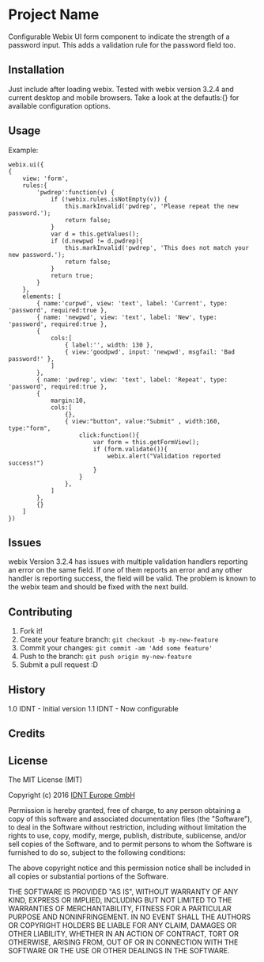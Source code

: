 # Project Name

Configurable Webix UI form component to indicate the strength of a password input. This adds a 
validation rule for the password field too.

## Installation

Just include after loading webix. Tested with webix version 3.2.4 and current desktop and mobile browsers.
Take a look at the defautls:{} for available configuration options.

## Usage

Example:

	webix.ui({
	{
		view: 'form',
		rules:{
			'pwdrep':function(v) {
				if (!webix.rules.isNotEmpty(v)) {
					this.markInvalid('pwdrep', 'Please repeat the new password.');
					return false;
				}
				var d = this.getValues();
				if (d.newpwd != d.pwdrep){
					this.markInvalid('pwdrep', 'This does not match your new password.');
					return false;
				}
				return true;												
			}
		},
		elements: [
			{ name:'curpwd', view: 'text', label: 'Current', type: 'password', required:true },
			{ name: 'newpwd', view: 'text', label: 'New', type: 'password', required:true },
			{
				cols:[
					{ label:'', width: 130 },
					{ view:'goodpwd', input: 'newpwd', msgfail: 'Bad password!' },
				]
			},
			{ name: 'pwdrep', view: 'text', label: 'Repeat', type: 'password', required:true },
			{ 
				margin:10, 
				cols:[
					{},
					{ view:"button", value:"Submit" , width:160, type:"form", 
						click:function(){
							var form = this.getFormView();
							if (form.validate()){
								webix.alert("Validation reported success!")
							}
						}													
					},
				]
			},
			{}
		]	
	})

## Issues

webix Version 3.2.4 has issues with multiple validation handlers reporting an error on the same field. If one of them
reports an error and any other handler is reporting success, the field will be valid. The problem is known to the webix
team and should be fixed with the next build.

## Contributing

1. Fork it!
2. Create your feature branch: `git checkout -b my-new-feature`
3. Commit your changes: `git commit -am 'Add some feature'`
4. Push to the branch: `git push origin my-new-feature`
5. Submit a pull request :D

## History

1.0 IDNT <marc> - Initial version
1.1 IDNT <marc> - Now configurable

## Credits


## License

The MIT License (MIT)

Copyright (c) 2016 [IDNT Europe GmbH](https://www.idnt.net/)

Permission is hereby granted, free of charge, to any person obtaining a copy of this software and associated documentation files (the "Software"), to deal in the Software without restriction, including without limitation the rights to use, copy, modify, merge, publish, distribute, sublicense, and/or sell copies of the Software, and to permit persons to whom the Software is furnished to do so, subject to the following conditions:

The above copyright notice and this permission notice shall be included in all copies or substantial portions of the Software.

THE SOFTWARE IS PROVIDED "AS IS", WITHOUT WARRANTY OF ANY KIND, EXPRESS OR IMPLIED, INCLUDING BUT NOT LIMITED TO THE WARRANTIES OF MERCHANTABILITY, FITNESS FOR A PARTICULAR PURPOSE AND NONINFRINGEMENT. IN NO EVENT SHALL THE AUTHORS OR COPYRIGHT HOLDERS BE LIABLE FOR ANY CLAIM, DAMAGES OR OTHER LIABILITY, WHETHER IN AN ACTION OF CONTRACT, TORT OR OTHERWISE, ARISING FROM, OUT OF OR IN CONNECTION WITH THE SOFTWARE OR THE USE OR OTHER DEALINGS IN THE SOFTWARE.
